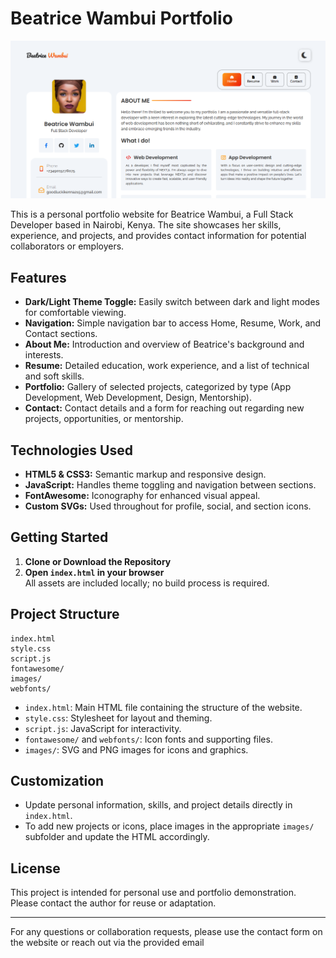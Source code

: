 # Beatrice Wambui Portfolio

![Home Page Screenshot](./images/Home%20page.png)

This is a personal portfolio website for Beatrice Wambui, a Full Stack Developer based in Nairobi, Kenya. The site showcases her skills, experience, and projects, and provides contact information for potential collaborators or employers.

## Features

- **Dark/Light Theme Toggle:** Easily switch between dark and light modes for comfortable viewing.
- **Navigation:** Simple navigation bar to access Home, Resume, Work, and Contact sections.
- **About Me:** Introduction and overview of Beatrice's background and interests.
- **Resume:** Detailed education, work experience, and a list of technical and soft skills.
- **Portfolio:** Gallery of selected projects, categorized by type (App Development, Web Development, Design, Mentorship).
- **Contact:** Contact details and a form for reaching out regarding new projects, opportunities, or mentorship.

## Technologies Used

- **HTML5 & CSS3:** Semantic markup and responsive design.
- **JavaScript:** Handles theme toggling and navigation between sections.
- **FontAwesome:** Iconography for enhanced visual appeal.
- **Custom SVGs:** Used throughout for profile, social, and section icons.

## Getting Started

1. **Clone or Download the Repository**
2. **Open `index.html` in your browser**  
   All assets are included locally; no build process is required.

## Project Structure

```
index.html
style.css
script.js
fontawesome/
images/
webfonts/
```

- `index.html`: Main HTML file containing the structure of the website.
- `style.css`: Stylesheet for layout and theming.
- `script.js`: JavaScript for interactivity.
- `fontawesome/` and `webfonts/`: Icon fonts and supporting files.
- `images/`: SVG and PNG images for icons and graphics.

## Customization

- Update personal information, skills, and project details directly in `index.html`.
- To add new projects or icons, place images in the appropriate `images/` subfolder and update the HTML accordingly.

## License

This project is intended for personal use and portfolio demonstration. Please contact the author for reuse or adaptation.

---

For any questions or collaboration requests, please use the contact form on the website or reach out via the provided email